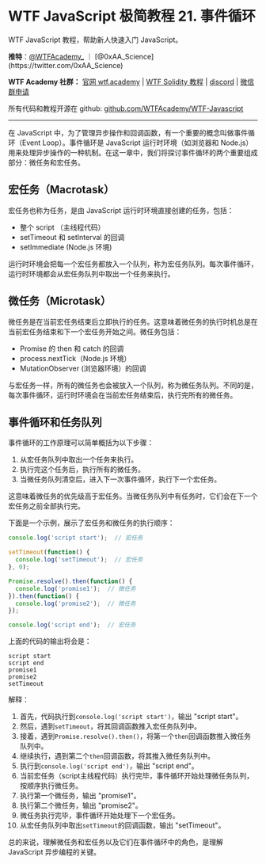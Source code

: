 # WTF JavaScript 极简教程 21. 事件循环

WTF JavaScript 教程，帮助新人快速入门 JavaScript。

**推特**：[@WTFAcademy_](https://twitter.com/WTFAcademy_) ｜ [@0xAA_Science](https://twitter.com/0xAA_Science)

**WTF Academy 社群：** [官网 wtf.academy](https://wtf.academy/) | [WTF Solidity 教程](https://github.com/AmazingAng/WTFSolidity) | [discord](https://discord.wtf.academy/) | [微信群申请](https://docs.google.com/forms/d/e/1FAIpQLSe4KGT8Sh6sJ7hedQRuIYirOoZK_85miz3dw7vA1-YjodgJ-A/viewform?usp=sf_link)

所有代码和教程开源在 github: [github.com/WTFAcademy/WTF-Javascript](https://github.com/WTFAcademy/WTF-Javascript)

---


在 JavaScript 中，为了管理异步操作和回调函数，有一个重要的概念叫做事件循环（Event Loop）。事件循环是 JavaScript 运行时环境（如浏览器和 Node.js）用来处理异步操作的一种机制。在这一章中，我们将探讨事件循环的两个重要组成部分：微任务和宏任务。

## 宏任务（Macrotask）

宏任务也称为任务，是由 JavaScript 运行时环境直接创建的任务，包括：

- 整个 script （主线程代码）
- setTimeout 和 setInterval 的回调
- setImmediate (Node.js 环境)

运行时环境会把每一个宏任务都放入一个队列，称为宏任务队列。每次事件循环，运行时环境都会从宏任务队列中取出一个任务来执行。

## 微任务（Microtask）

微任务是在当前宏任务结束后立即执行的任务。这意味着微任务的执行时机总是在当前宏任务结束和下一个宏任务开始之间。微任务包括：

- Promise 的 then 和 catch 的回调
- process.nextTick（Node.js 环境）
- MutationObserver (浏览器环境）的回调

与宏任务一样，所有的微任务也会被放入一个队列，称为微任务队列。不同的是，每次事件循环，运行时环境会在当前宏任务结束后，执行完所有的微任务。

## 事件循环和任务队列

事件循环的工作原理可以简单概括为以下步骤：

1. 从宏任务队列中取出一个任务来执行。
2. 执行完这个任务后，执行所有的微任务。
3. 当微任务队列清空后，进入下一次事件循环，执行下一个宏任务。

这意味着微任务的优先级高于宏任务。当微任务队列中有任务时，它们会在下一个宏任务之前全部执行完。

下面是一个示例，展示了宏任务和微任务的执行顺序：

```javascript
console.log('script start');  // 宏任务

setTimeout(function() {
  console.log('setTimeout');  // 宏任务
}, 0);

Promise.resolve().then(function() {
  console.log('promise1');  // 微任务
}).then(function() {
  console.log('promise2');  // 微任务
});

console.log('script end');  // 宏任务
```

上面的代码的输出将会是：

```
script start
script end
promise1
promise2
setTimeout
```

解释：
1. 首先，代码执行到`console.log('script start')`，输出 "script start"。
2. 然后，遇到`setTimeout`，将其回调函数推入宏任务队列中。
3. 接着，遇到`Promise.resolve().then()`，将第一个`then`回调函数推入微任务队列中。
4. 继续执行，遇到第二个`then`回调函数，将其推入微任务队列中。
5. 执行到`console.log('script end')`，输出 "script end"。
6. 当前宏任务（script主线程代码）执行完毕，事件循环开始处理微任务队列，按顺序执行微任务。
7. 执行第一个微任务，输出 "promise1"。
8. 执行第二个微任务，输出 "promise2"。
9. 微任务执行完毕，事件循环开始处理下一个宏任务。
10. 从宏任务队列中取出`setTimeout`的回调函数，输出 "setTimeout"。

总的来说，理解微任务和宏任务以及它们在事件循环中的角色，是理解 JavaScript 异步编程的关键。
